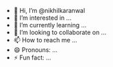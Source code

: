 - 👋 Hi, I’m @nikhilkaranwal
- 👀 I’m interested in ...
- 🌱 I’m currently learning ...
- 💞️ I’m looking to collaborate on ...
- 📫 How to reach me ...
- 😄 Pronouns: ...
- ⚡ Fun fact: ...

<!---
nikhilkaranwal/nikhilkaranwal is a ✨ special ✨ repository because its `README.md` (this file) appears on your GitHub profile.
You can click the Preview link to take a look at your changes.
--->
